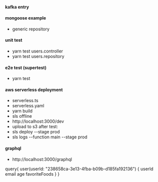 #### kafka entry

#### mongoose example

- generic repository

#### unit test

- yarn test users.controller
- yarn test users.repository

#### e2e test (supertest)

- yarn test


#### aws serverless deployment

- serverless.ts
- serverless.yaml
- yarn build
- sls offline
- http://localhost:3000/dev
- upload to s3 after test:
- sls deploy --stage prod
- sls logs --function main --stage prod

#### graphql

- http://localhost:3000/graphql


query{
  user(userId: "238658ca-3e13-4fba-b09b-d185fa192136") {
    userId
    email
    age
    favoriteFoods
  }
}